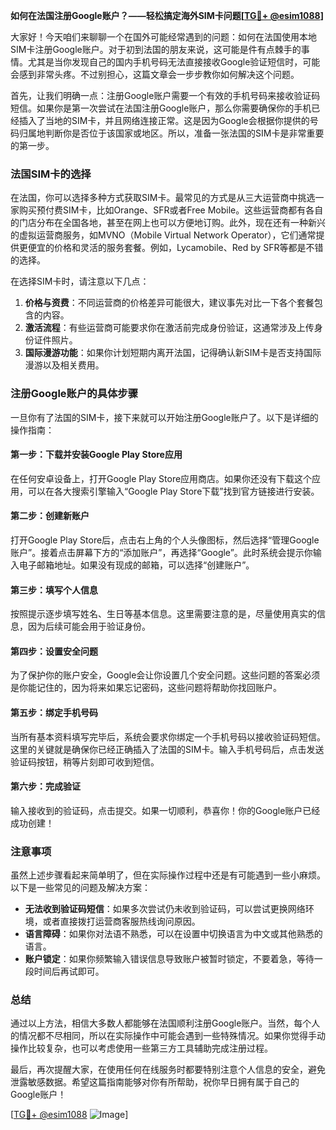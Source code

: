 **如何在法国注册Google账户？——轻松搞定海外SIM卡问题[[TG💪+ @esim1088](https://t.me/s/esim1088)]**

大家好！今天咱们来聊聊一个在国外可能经常遇到的问题：如何在法国使用本地SIM卡注册Google账户。对于初到法国的朋友来说，这可能是件有点棘手的事情。尤其是当你发现自己的国内手机号码无法直接接收Google验证短信时，可能会感到非常头疼。不过别担心，这篇文章会一步步教你如何解决这个问题。

首先，让我们明确一点：注册Google账户需要一个有效的手机号码来接收验证码短信。如果你是第一次尝试在法国注册Google账户，那么你需要确保你的手机已经插入了当地的SIM卡，并且网络连接正常。这是因为Google会根据你提供的号码归属地判断你是否位于该国家或地区。所以，准备一张法国的SIM卡是非常重要的第一步。

### 法国SIM卡的选择

在法国，你可以选择多种方式获取SIM卡。最常见的方式是从三大运营商中挑选一家购买预付费SIM卡，比如Orange、SFR或者Free Mobile。这些运营商都有各自的门店分布在全国各地，甚至在网上也可以方便地订购。此外，现在还有一种新兴的虚拟运营商服务，如MVNO（Mobile Virtual Network Operator），它们通常提供更便宜的价格和灵活的服务套餐。例如，Lycamobile、Red by SFR等都是不错的选择。

在选择SIM卡时，请注意以下几点：
1. **价格与资费**：不同运营商的价格差异可能很大，建议事先对比一下各个套餐包含的内容。
2. **激活流程**：有些运营商可能要求你在激活前完成身份验证，这通常涉及上传身份证件照片。
3. **国际漫游功能**：如果你计划短期内离开法国，记得确认新SIM卡是否支持国际漫游以及相关费用。

### 注册Google账户的具体步骤

一旦你有了法国的SIM卡，接下来就可以开始注册Google账户了。以下是详细的操作指南：

#### 第一步：下载并安装Google Play Store应用
在任何安卓设备上，打开Google Play Store应用商店。如果你还没有下载这个应用，可以在各大搜索引擎输入“Google Play Store下载”找到官方链接进行安装。

#### 第二步：创建新账户
打开Google Play Store后，点击右上角的个人头像图标，然后选择“管理Google账户”。接着点击屏幕下方的“添加账户”，再选择“Google”。此时系统会提示你输入电子邮箱地址。如果没有现成的邮箱，可以选择“创建账户”。

#### 第三步：填写个人信息
按照提示逐步填写姓名、生日等基本信息。这里需要注意的是，尽量使用真实的信息，因为后续可能会用于验证身份。

#### 第四步：设置安全问题
为了保护你的账户安全，Google会让你设置几个安全问题。这些问题的答案必须是你能记住的，因为将来如果忘记密码，这些问题将帮助你找回账户。

#### 第五步：绑定手机号码
当所有基本资料填写完毕后，系统会要求你绑定一个手机号码以接收验证码短信。这里的关键就是确保你已经正确插入了法国的SIM卡。输入手机号码后，点击发送验证码按钮，稍等片刻即可收到短信。

#### 第六步：完成验证
输入接收到的验证码，点击提交。如果一切顺利，恭喜你！你的Google账户已经成功创建！

### 注意事项

虽然上述步骤看起来简单明了，但在实际操作过程中还是有可能遇到一些小麻烦。以下是一些常见的问题及解决方案：

- **无法收到验证码短信**：如果多次尝试仍未收到验证码，可以尝试更换网络环境，或者直接拨打运营商客服热线询问原因。
- **语言障碍**：如果你对法语不熟悉，可以在设置中切换语言为中文或其他熟悉的语言。
- **账户锁定**：如果你频繁输入错误信息导致账户被暂时锁定，不要着急，等待一段时间后再试即可。

### 总结

通过以上方法，相信大多数人都能够在法国顺利注册Google账户。当然，每个人的情况都不尽相同，所以在实际操作中可能会遇到一些特殊情况。如果你觉得手动操作比较复杂，也可以考虑使用一些第三方工具辅助完成注册过程。

最后，再次提醒大家，在使用任何在线服务时都要特别注意个人信息的安全，避免泄露敏感数据。希望这篇指南能够对你有所帮助，祝你早日拥有属于自己的Google账户！

[[TG💪+ @esim1088](https://t.me/s/esim1088) ![Image](https://i.postimg.cc/4NQfJmqS/Snipaste-2025-05-13-00-14-12.png)]